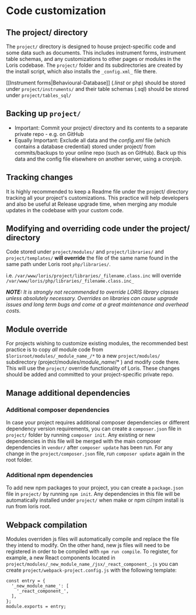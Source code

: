 # Code customization
## The project/ directory

The `project/` directory is designed to house project-specific code and some data such as documents.  This includes instrument forms, instrument table schemas, and any customizations to other pages or modules in the Loris codebase.
The `project/` folder and its subdirectories are created by the install script, which also installs the `_config.xml_` file there.

[[Instrument forms|Behavioural-Database]] (_.linst_ or php) should be stored under `project/instruments/` and their table schemas (.sql) should be stored under `project/tables_sql/`

## Backing up `project/`

* Important: Commit your project/ directory and its contents to a separate private repo - e.g. on GitHub
* Equally Important: Exclude all data and the _config.xml_ file (which contains a database credential) stored under project/ from commits/backups to your online repo (such as on GitHub).  Back up this data and the config file elsewhere on another server, using a cronjob.

## Tracking changes

It is highly recommended to keep a Readme file under the project/ directory tracking all your project's customizations. This practice will help developers and also be useful at Release upgrade time, when merging any module updates in the codebase with your custom code.

## Modifying and overriding code under the project/ directory

Code stored under `project/modules/` and `project/libraries/` and `project/templates/` **will override** the file of the same name found in the same path under Loris root `php/libraries/`.

i.e. `/var/www/loris/project/libraries/_filename.class.inc` will override `/var/www/loris/php/libraries/_filename.class.inc_`

***NOTE:** It is strongly not recommended to override LORIS library classes unless absolutely necessary. Overrides on libraries can cause upgrade issues and long term bugs and come at a great maintenance and overhead costs.*

## Module override

For projects wishing to customize existing modules, the recommended best practice is to copy _all_ module code from `$lorisroot/modules/_module_name_/*` to a new `project/modules/` subdirectory (project/modules/_module_name_/* ) and modify code there.
This will use the `project/` override functionality of Loris.  These changes should be added and committed to your project-specific private repo.


## Manage additional dependencies

### Additional composer dependencies

In case your project requires additional composer dependencies or different dependency version requirements, you can create a `composer.json` file in `project/` folder by running `composer init`. Any existing or new dependencies in this file will be merged with the main composer dependencies in `vendor/` after `composer update` has been run. For any change in the `project/composer.json` file, run `composer update` again in the root folder.

### Additional npm dependencies

To add new npm packages to your project, you can create a `package.json` file in `project/` by running `npm init`. Any dependencies in this file will be automatically installed under `project/` when make or npm ci/npm install is run from loris root.

## Webpack compilation

Modules overriden js files will automatically compile and replace the file they intend to modify. On the other hand, new js files will need to be registered in order to be compiled with `npm run compile`. To register, for example, a new React components located in `project/modules/_new_module_name_/jsx/_react_component_.js` you can create `project/webpack-project.config.js` with the following template:

```
const entry = {
  '_new_module_name_': [
    '_react_component_',
  ],
};
module.exports = entry;
```